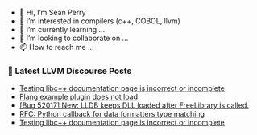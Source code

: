 - 👋 Hi, I’m Sean Perry
- 👀 I’m interested in compilers (c++, COBOL, llvm)
- 🌱 I’m currently learning ...
- 💞️ I’m looking to collaborate on ...
- 📫 How to reach me ...

<!---
s66perry/s66perry is a ✨ special ✨ repository because its `README.md` (this file) appears on your GitHub profile.
You can click the Preview link to take a look at your changes.
--->
### 📕 Latest LLVM Discourse Posts

<!-- DISCOURSE-LLVM:START -->
- [Testing libc++ documentation page is incorrect or incomplete](https://discourse.llvm.org/t/testing-libc-documentation-page-is-incorrect-or-incomplete/64200#post_4)
- [Flang example plugin does not load](https://discourse.llvm.org/t/flang-example-plugin-does-not-load/64218#post_1)
- [[Bug 52017] New: LLDB keeps DLL loaded after FreeLibrary is called.](https://discourse.llvm.org/t/bug-52017-new-lldb-keeps-dll-loaded-after-freelibrary-is-called/59016#post_5)
- [RFC: Python callback for data formatters type matching](https://discourse.llvm.org/t/rfc-python-callback-for-data-formatters-type-matching/64204#post_2)
- [Testing libc++ documentation page is incorrect or incomplete](https://discourse.llvm.org/t/testing-libc-documentation-page-is-incorrect-or-incomplete/64200#post_3)
<!-- DISCOURSE-LLVM:END -->
